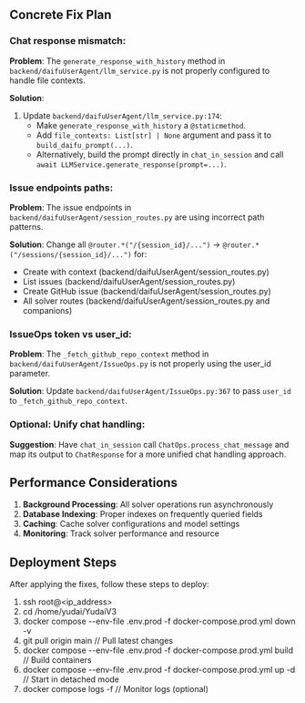 
## Concrete Fix Plan

### Chat response mismatch:

**Problem**: The `generate_response_with_history` method in `backend/daifuUserAgent/llm_service.py` is not properly configured to handle file contexts.

**Solution**:
1. Update `backend/daifuUserAgent/llm_service.py:174`:
   - Make `generate_response_with_history` a `@staticmethod`.
   - Add `file_contexts: List[str] | None` argument and pass it to `build_daifu_prompt(...)`.
   - Alternatively, build the prompt directly in `chat_in_session` and call `await LLMService.generate_response(prompt=...)`.

### Issue endpoints paths:

**Problem**: The issue endpoints in `backend/daifuUserAgent/session_routes.py` are using incorrect path patterns.

**Solution**:
Change all `@router.*("/{session_id}/...")` → `@router.*("/sessions/{session_id}/...")` for:
- Create with context (backend/daifuUserAgent/session_routes.py)
- List issues (backend/daifuUserAgent/session_routes.py)
- Create GitHub issue (backend/daifuUserAgent/session_routes.py)
- All solver routes (backend/daifuUserAgent/session_routes.py and companions)

### IssueOps token vs user_id:

**Problem**: The `_fetch_github_repo_context` method in `backend/daifuUserAgent/IssueOps.py` is not properly using the user_id parameter.

**Solution**:
Update `backend/daifuUserAgent/IssueOps.py:367` to pass `user_id` to `_fetch_github_repo_context`.

### Optional: Unify chat handling:

**Suggestion**: Have `chat_in_session` call `ChatOps.process_chat_message` and map its output to `ChatResponse` for a more unified chat handling approach.

## Performance Considerations

1. **Background Processing**: All solver operations run asynchronously
2. **Database Indexing**: Proper indexes on frequently queried fields
3. **Caching**: Cache solver configurations and model settings
4. **Monitoring**: Track solver performance and resource

## Deployment Steps

After applying the fixes, follow these steps to deploy:

1. ssh root@<ip_address>
2. cd /home/yudai/YudaiV3
3. docker compose --env-file .env.prod -f docker-compose.prod.yml down -v
4. git pull origin main  // Pull latest changes
5. docker compose --env-file .env.prod -f docker-compose.prod.yml build  // Build containers
6. docker compose --env-file .env.prod -f docker-compose.prod.yml up -d  // Start in detached mode
7. docker compose logs -f  // Monitor logs (optional)
